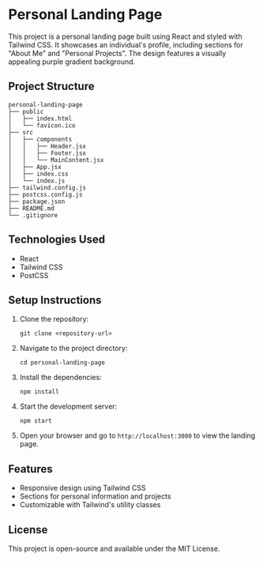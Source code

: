 # Personal Landing Page

This project is a personal landing page built using React and styled with Tailwind CSS. It showcases an individual's profile, including sections for "About Me" and "Personal Projects". The design features a visually appealing purple gradient background.

## Project Structure

```
personal-landing-page
├── public
│   ├── index.html
│   └── favicon.ico
├── src
│   ├── components
│   │   ├── Header.jsx
│   │   ├── Footer.jsx
│   │   └── MainContent.jsx
│   ├── App.jsx
│   ├── index.css
│   └── index.js
├── tailwind.config.js
├── postcss.config.js
├── package.json
├── README.md
└── .gitignore
```

## Technologies Used

- React
- Tailwind CSS
- PostCSS

## Setup Instructions

1. Clone the repository:
   ```
   git clone <repository-url>
   ```

2. Navigate to the project directory:
   ```
   cd personal-landing-page
   ```

3. Install the dependencies:
   ```
   npm install
   ```

4. Start the development server:
   ```
   npm start
   ```

5. Open your browser and go to `http://localhost:3000` to view the landing page.

## Features

- Responsive design using Tailwind CSS
- Sections for personal information and projects
- Customizable with Tailwind's utility classes

## License

This project is open-source and available under the MIT License.